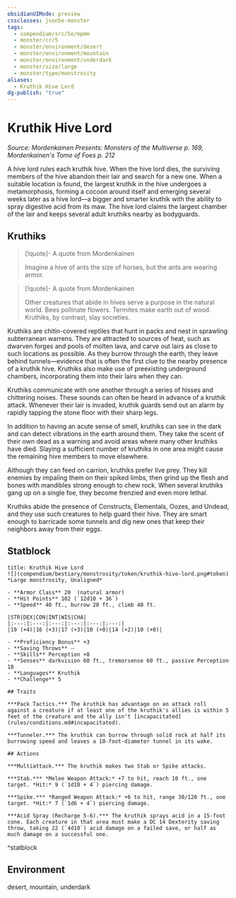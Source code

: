 ```yaml
---
obsidianUIMode: preview
cssclasses: json5e-monster
tags:
  - compendium/src/5e/mpmm
  - monster/cr/5
  - monster/environment/desert
  - monster/environment/mountain
  - monster/environment/underdark
  - monster/size/large
  - monster/type/monstrosity
aliases:
  - Kruthik Hive Lord
dg-publish: "true"
---
```

# Kruthik Hive Lord
*Source: Mordenkainen Presents: Monsters of the Multiverse p. 169, Mordenkainen's Tome of Foes p. 212*  

A hive lord rules each kruthik hive. When the hive lord dies, the surviving members of the hive abandon their lair and search for a new one. When a suitable location is found, the largest kruthik in the hive undergoes a metamorphosis, forming a cocoon around itself and emerging several weeks later as a hive lord—a bigger and smarter kruthik with the ability to spray digestive acid from its maw. The hive lord claims the largest chamber of the lair and keeps several adult kruthiks nearby as bodyguards.

## Kruthiks

> [!quote]- A quote from Mordenkainen  
> 
> Imagine a hive of ants the size of horses, but the ants are wearing armor.

> [!quote]- A quote from Mordenkainen  
> 
> Other creatures that abide in hives serve a purpose in the natural world. Bees pollinate flowers. Termites make earth out of wood. Kruthiks, by contrast, slay societies.

Kruthiks are chitin-covered reptiles that hunt in packs and nest in sprawling subterranean warrens. They are attracted to sources of heat, such as dwarven forges and pools of molten lava, and carve out lairs as close to such locations as possible. As they burrow through the earth, they leave behind tunnels—evidence that is often the first clue to the nearby presence of a kruthik hive. Kruthiks also make use of preexisting underground chambers, incorporating them into their lairs when they can.

Kruthiks communicate with one another through a series of hisses and chittering noises. These sounds can often be heard in advance of a kruthik attack. Whenever their lair is invaded, kruthik guards send out an alarm by rapidly tapping the stone floor with their sharp legs.

In addition to having an acute sense of smell, kruthiks can see in the dark and can detect vibrations in the earth around them. They take the scent of their own dead as a warning and avoid areas where many other kruthiks have died. Slaying a sufficient number of kruthiks in one area might cause the remaining hive members to move elsewhere.

Although they can feed on carrion, kruthiks prefer live prey. They kill enemies by impaling them on their spiked limbs, then grind up the flesh and bones with mandibles strong enough to chew rock. When several kruthiks gang up on a single foe, they become frenzied and even more lethal.

Kruthiks abide the presence of Constructs, Elementals, Oozes, and Undead, and they use such creatures to help guard their hive. They are smart enough to barricade some tunnels and dig new ones that keep their neighbors away from their eggs.

## Statblock

```ad-statblock
title: Kruthik Hive Lord
![](compendium/bestiary/monstrosity/token/kruthik-hive-lord.png#token)
*Large monstrosity, Unaligned*

- **Armor Class** 20  (natural armor)
- **Hit Points** 102 (`12d10 + 36`)
- **Speed** 40 ft., burrow 20 ft., climb 40 ft.

|STR|DEX|CON|INT|WIS|CHA|
|:---:|:---:|:---:|:---:|:---:|:---:|
|19 (+4)|16 (+3)|17 (+3)|10 (+0)|14 (+2)|10 (+0)|

- **Proficiency Bonus** +3
- **Saving Throws** ⏤
- **Skills** Perception +8
- **Senses** darkvision 60 ft., tremorsense 60 ft., passive Perception 18
- **Languages** Kruthik
- **Challenge** 5

## Traits

***Pack Tactics.*** The kruthik has advantage on an attack roll against a creature if at least one of the kruthik's allies is within 5 feet of the creature and the ally isn't [incapacitated](rules/conditions.md#incapacitated).

***Tunneler.*** The kruthik can burrow through solid rock at half its burrowing speed and leaves a 10-foot-diameter tunnel in its wake.

## Actions

***Multiattack.*** The kruthik makes two Stab or Spike attacks.

***Stab.*** *Melee Weapon Attack:* +7 to hit, reach 10 ft., one target. *Hit:* 9 (`1d10 + 4`) piercing damage.

***Spike.*** *Ranged Weapon Attack:* +6 to hit, range 30/120 ft., one target. *Hit:* 7 (`1d6 + 4`) piercing damage.

***Acid Spray (Recharge 5-6).*** The kruthik sprays acid in a 15-foot cone. Each creature in that area must make a DC 14 Dexterity saving throw, taking 22 (`4d10`) acid damage on a failed save, or half as much damage on a successful one.
```
^statblock

## Environment

desert, mountain, underdark